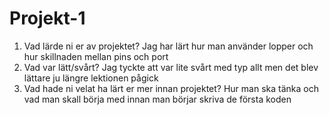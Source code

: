 # Projekt-1

1. Vad lärde ni er av projektet?
Jag har lärt hur man använder lopper och hur skillnaden mellan pins och port
2. Vad var lätt/svårt?
Jag tyckte att var lite svårt med typ allt men det blev lättare ju längre lektionen pågick
3. Vad hade ni velat ha lärt er mer innan projektet?
Hur man ska tänka och vad man skall börja med innan man börjar skriva de första koden
